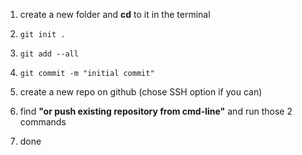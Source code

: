 1. create a new folder and **cd** to it in the terminal

2. `git init .`

3. `git add --all`

4. `git commit -m "initial commit"`

5. create a new repo on github (chose SSH option if you can)

6. find **"or push existing repository from cmd-line"** and run those 2 commands

7. done
